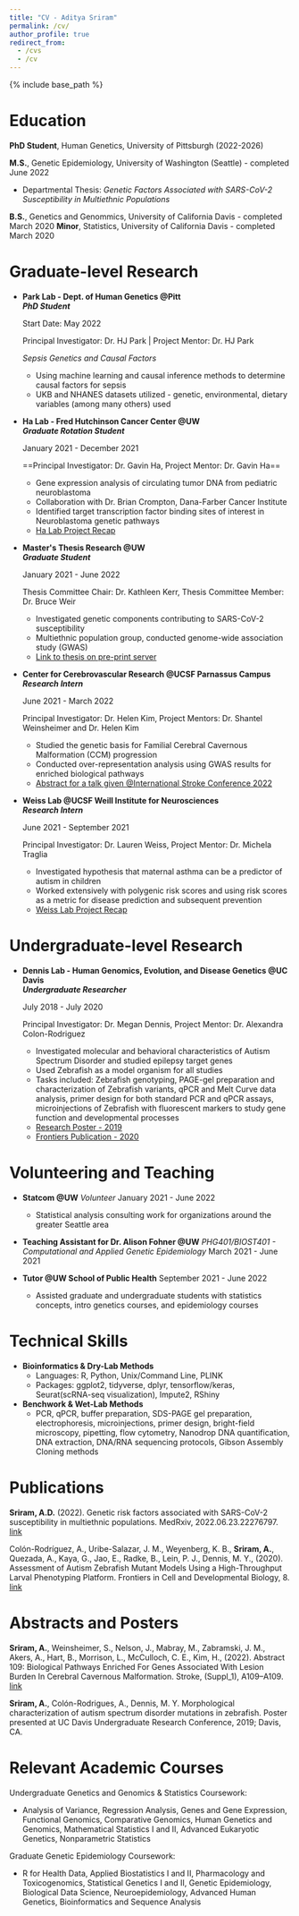 ```yaml
---
title: "CV - Aditya Sriram"
permalink: /cv/
author_profile: true
redirect_from:
  - /cvs
  - /cv
---
```


{% include base_path %}

Education
======

**PhD Student**, Human Genetics, University of Pittsburgh (2022-2026)

**M.S.**, Genetic Epidemiology, University of Washington (Seattle) - completed June 2022
  
  * Departmental Thesis: *Genetic Factors Associated with SARS-CoV-2 Susceptibility in Multiethnic Populations* 

**B.S.**, Genetics and Genommics, University of California Davis - completed March 2020
**Minor**, Statistics, University of California Davis - completed March 2020
    
Graduate-level Research
======

*  **Park Lab - Dept. of Human Genetics @Pitt**  
   ***PhD Student***
  
   Start Date: May 2022
   
   Principal Investigator: Dr. HJ Park | Project Mentor: Dr. HJ Park
  
   *Sepsis Genetics and Causal Factors*
   * Using machine learning and causal inference methods to determine causal factors for sepsis
   * UKB and NHANES datasets utilized - genetic, environmental, dietary variables (among many others) used
  
*  **Ha Lab - Fred Hutchinson Cancer Center @UW**	             	       
   ***Graduate Rotation Student***
   
   January 2021 - December 2021
   
   ==Principal Investigator: Dr. Gavin Ha, Project Mentor: Dr. Gavin Ha==

   * Gene expression analysis of circulating tumor DNA from pediatric neuroblastoma
   * Collaboration with Dr. Brian Crompton, Dana-Farber Cancer Institute
   * Identified target transcription factor binding sites of interest in Neuroblastoma genetic pathways
   * [Ha Lab Project Recap](https://docs.google.com/presentation/d/1D8eAk3np1AYlfoIxhU6HebP2lrm6zbjKtrM2FUeLgAk/edit?usp=sharing)

*  **Master's Thesis Research @UW**	             	       
   ***Graduate Student***
   
   January 2021 - June 2022
   
   Thesis Committee Chair: Dr. Kathleen Kerr, Thesis Committee Member: Dr. Bruce Weir

   * Investigated genetic components contributing to SARS-CoV-2 susceptibility
   * Multiethnic population group, conducted genome-wide association study (GWAS)
   * [Link to thesis on pre-print server](https://www.medrxiv.org/content/10.1101/2022.06.23.22276797v1.full-text)

*  **Center for Cerebrovascular Research @UCSF Parnassus Campus**	             	       
   ***Research Intern***
   
   June 2021 - March 2022
   
   Principal Investigator: Dr. Helen Kim, Project Mentors: Dr. Shantel Weinsheimer and Dr. Helen Kim

   * Studied the genetic basis for Familial Cerebral Cavernous Malformation (CCM) progression
   * Conducted over-representation analysis using GWAS results for enriched biological pathways
   * [Abstract for a talk given @International Stroke Conference 2022](https://www.ahajournals.org/doi/10.1161/str.53.suppl_1.109)

*  **Weiss Lab @UCSF Weill Institute for Neurosciences**	             	       
   ***Research Intern***
   
   June 2021 - September 2021
   
   Principal Investigator: Dr. Lauren Weiss, Project Mentor: Dr. Michela Traglia

   * Investigated hypothesis that maternal asthma can be a predictor of autism in children
   * Worked extensively with polygenic risk scores and using risk scores as a metric for disease prediction and subsequent prevention
   * [Weiss Lab Project Recap](https://docs.google.com/presentation/d/1fYRmhYW8Z_GHGjeQVmNM36HHPqEY2rhZcEMnvBsFHBw/edit?usp=sharing)

Undergraduate-level Research
======

* **Dennis Lab - Human Genomics, Evolution, and Disease Genetics @UC Davis**  
  ***Undergraduate Researcher***
  
  July 2018 - July 2020
  
  Principal Investigator: Dr. Megan Dennis, Project Mentor: Dr. Alexandra Colon-Rodriguez
  
  * Investigated molecular and behavioral characteristics of Autism Spectrum Disorder and studied epilepsy target genes
  * Used Zebrafish as a model organism for all studies
  * Tasks included: Zebrafish genotyping, PAGE-gel preparation and characterization of Zebrafish variants, qPCR and Melt Curve data analysis, primer design for both standard PCR and qPCR assays, microinjections of Zebrafish with fluorescent markers to study gene function and developmental processes
  * [Research Poster - 2019](https://drive.google.com/file/d/1oihfUccdz91x5ctHMu1rMXk-PtyxO0FX/view?usp=sharing)
  * [Frontiers Publication - 2020](https://www.frontiersin.org/articles/10.3389/fcell.2020.586296/full)

Volunteering and Teaching
======

* **Statcom @UW**
  *Volunteer*
  January 2021 - June 2022
  
  * Statistical analysis consulting work for organizations around the greater Seattle area  

* **Teaching Assistant for Dr. Alison Fohner @UW**
  *PHG401/BIOST401 - Computational and Applied Genetic Epidemiology*
  March 2021 - June 2021

* **Tutor @UW School of Public Health**
  September 2021 - June 2022

  * Assisted graduate and undergraduate students with statistics concepts, intro genetics courses, and epidemiology courses 
  
Technical Skills
======
* **Bioinformatics & Dry-Lab Methods** 
  * Languages: R, Python, Unix/Command Line, PLINK
  * Packages: ggplot2, tidyverse, dplyr, tensorflow/keras, Seurat(scRNA-seq visualization), Impute2, RShiny
* **Benchwork & Wet-Lab Methods**
  * PCR, qPCR, buffer preparation, SDS-PAGE gel preparation, electrophoresis, microinjections, primer design, bright-field microscopy, pipetting, flow cytometry, Nanodrop DNA quantification, DNA extraction, DNA/RNA sequencing protocols, Gibson Assembly Cloning methods
    
Publications
======
**Sriram, A.D.** (2022). Genetic risk factors associated with SARS-CoV-2 susceptibility in multiethnic populations. MedRxiv, 2022.06.23.22276797. [link](https://doi.org/10.1101/2022.06.23.22276797)

Colón-Rodríguez, A., Uribe-Salazar, J. M., Weyenberg, K. B., **Sriram, A.**, Quezada, A., Kaya, G., Jao, E., Radke, B., Lein, P. J., Dennis, M. Y., (2020). Assessment of Autism Zebrafish Mutant Models Using a High-Throughput Larval Phenotyping Platform. Frontiers in Cell and Developmental Biology, 8. [link](https://www.frontiersin.org/article/10.3389/fcell.2020.586296)

Abstracts and Posters
======
**Sriram, A.**, Weinsheimer, S., Nelson, J., Mabray, M., Zabramski, J. M., Akers, A., Hart, B., Morrison, L., McCulloch, C. E., Kim, H., (2022). Abstract 109: Biological Pathways Enriched For Genes Associated With Lesion Burden In Cerebral Cavernous Malformation. Stroke, (Suppl_1), A109–A109. [link](https://doi.org/10.1161/str.53.suppl_1.109) 

**Sriram, A.**, Colón-Rodrigues, A., Dennis, M. Y. Morphological characterization of autism spectrum disorder mutations in zebrafish. Poster presented at UC Davis Undergraduate Research Conference, 2019; Davis, CA.       

Relevant Academic Courses
======
Undergraduate Genetics and Genomics & Statistics Coursework: 
* Analysis of Variance, Regression Analysis, Genes and Gene Expression, Functional Genomics, Comparative Genomics, Human Genetics and Genomics, Mathematical Statistics I and II, Advanced Eukaryotic Genetics, Nonparametric Statistics

Graduate Genetic Epidemiology Coursework:
* R for Health Data, Applied Biostatistics I and II, Pharmacology and Toxicogenomics, Statistical Genetics I and II, Genetic Epidemiology, Biological Data Science, Neuroepidemiology, Advanced Human Genetics, Bioinformatics and Sequence Analysis
